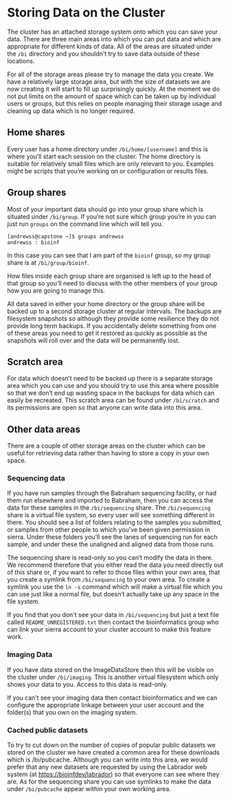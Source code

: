# Storing Data on the Cluster

The cluster has an attached storage system onto which you can save your data.  There are three main areas into which you can put data and which are appropriate for different kinds of data.  All of the areas are situated under the ```/bi``` directory and you shouldn’t try to save data outside of these locations.

For all of the storage areas please try to manage the data you create.  We have a relatively large storage area, but with the size of datasets we are now creating it will start to fill up surprisingly quickly.  At the moment we do not put limits on the amount of space which can be taken up by individual users or groups, but this relies on people managing their storage usage and cleaning up data which is no longer required.


## Home shares
Every user has a home directory under ```/bi/home/[username]``` and this is where you’ll start each session on the cluster.  The home directory is suitable for relatively small files which are only relevant to you.  Examples might be scripts that you’re working on or configuration or results files.

## Group shares
Most of your important data should go into your group share which is situated under ```/bi/group```.  If you’re not sure which group you’re in you can just run ```groups``` on the command line which will tell you.  

```
[andrewss@capstone ~]$ groups andrewss
andrewss : bioinf
```

In this case you can see that I am part of the ```bioinf``` group, so my group share is at ```/bi/group/bioinf```.

How files inside each group share are organised is left up to the head of that group so you’ll need to discuss with the other members of your group how you are going to manage this.

All data saved in either your home directory or the group share will be backed up to a second storage cluster at regular intervals.  The backups are filesystem snapshots so although they provide some resilience they do not provide long term backups.  If you accidentally delete something from one of these areas you need to get it restored as quickly as possible as the snapshots will roll over and the data will be permanently lost.

## Scratch area
For data which doesn’t need to be backed up there is a separate storage area which you can use and you should try to use this area where possible so that we don’t end up wasting space in the backups for data which can easily be recreated.  This scratch area can be found under ```/bi/scratch``` and its permissions are open so that anyone can write data into this area.


## Other data areas
There are a couple of other storage areas on the cluster which can be useful for retrieving data rather than having to store a copy in your own space.

### Sequencing data
If you have run samples through the Babraham sequencing facility, or had them run elsewhere and imported to Babraham, then you can access the data for these samples in the ```/bi/sequencing``` share.  The ```/bi/sequencing``` share is a virtual file system, so every user will see something different in there.  You should see a list of folders relating to the samples you submitted, or samples from other people to which you’ve been given permission in sierra.  Under these folders you’ll see the lanes of sequencing run for each sample, and under these the unaligned and aligned data from those runs.

The sequencing share is read-only so you can’t modify the data in there.  We recommend therefore that you either read the data you need directly out of this share or, if you want to refer to those files within your own area, that you create a symlink from ```/bi/sequencing``` to your own area.  To create a symlink you use the ```ln -s``` command which will make a virtual file which you can use just like a normal file, but doesn’t actually take up any space in the file system.

If you find that you don't see your data in ```/bi/sequencing``` but just a text file called ```README_UNREGISTERED.txt``` then contact the bioinformatics group who can link your sierra account to your cluster account to make this feature work.

### Imaging Data
If you have data stored on the ImageDataStore then this will be visible on the cluster under ```/bi/imaging```.  This is another virtual filesystem which only shows your data to you.  Access to this data is read-only.

If you can’t see your imaging data then contact bioinformatics and we can configure the appropriate linkage between your user account and the folder(s) that you own on the imaging system.

### Cached public datasets
To try to cut down on the number of copies of popular public datasets we stored on the cluster we have created a common area for these downloads which is /bi/pubcache.  Although you can write into this area, we would prefer that any new datasets are requested by using the Labrador web system (at [https://bioinfdev/labrador](https://bioinfdev/labrador)) so that everyone can see where they are.  As for the sequencing share you can use symlinks to make the data under ```/bi/pubcache``` appear within your own working area.
